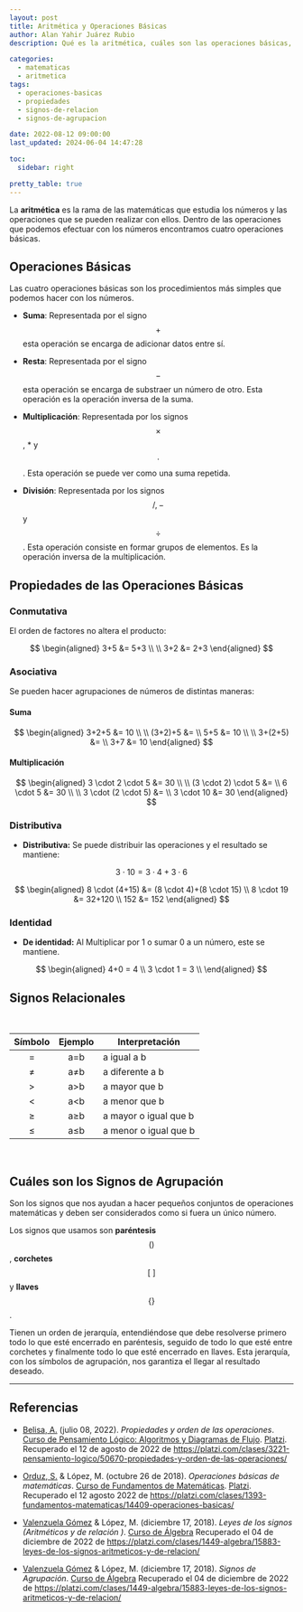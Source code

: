 ```yaml
---
layout: post
title: Aritmética y Operaciones Básicas
author: Alan Yahir Juárez Rubio
description: Qué es la aritmética, cuáles son las operaciones básicas, sus propiedas y símbolos

categories:
  - matematicas
  - aritmetica
tags:
  - operaciones-basicas
  - propiedades
  - signos-de-relacion
  - signos-de-agrupacion

date: 2022-08-12 09:00:00
last_updated: 2024-06-04 14:47:28

toc:
  sidebar: right

pretty_table: true
---
```


La **aritmética** es la rama de las matemáticas que estudia los números y las
operaciones que se pueden realizar con ellos. Dentro de las operaciones que
podemos efectuar con los números encontramos cuatro operaciones básicas.

## Operaciones Básicas

Las cuatro operaciones básicas son los procedimientos más simples que podemos
hacer con los números.

- **Suma**: Representada por el signo $$ + $$ esta operación se encarga de adicionar
  datos entre sí.

- **Resta**: Representada por el signo $$ - $$ esta operación se encarga de substraer
  un número de otro. Esta operación es la operación inversa de la suma.

- **Multiplicación**: Representada por los signos $$ \times $$, * y $$\cdot $$.
  Esta operación se puede ver como una suma repetida.

- **División**: Representada por los signos $$ /, - $$ y $$\div $$. Esta operación
  consiste en formar grupos de elementos. Es la operación inversa de la
  multiplicación.

## Propiedades de las Operaciones Básicas

### Conmutativa

El orden de factores no altera el producto:

$$
\begin{aligned}
  3+5 &= 5+3 \\ \\
  3+2 &= 2+3
\end{aligned}
$$

### Asociativa

Se pueden hacer agrupaciones de números de distintas maneras:

#### Suma

$$
\begin{aligned}
  3+2+5 &= 10 \\
  \\
  (3+2)+5 &= \\
  5+5 &= 10 \\
  \\
  3+(2+5) &= \\
  3+7 &= 10
\end{aligned}
$$

#### Multiplicación

$$
\begin{aligned}
  3 \cdot 2 \cdot 5 &= 30 \\
  \\
  (3 \cdot 2) \cdot 5 &= \\
  6 \cdot 5 &= 30 \\
  \\
  3 \cdot (2 \cdot 5) &= \\
  3 \cdot 10 &= 30
\end{aligned}
$$

### Distributiva

- **Distributiva:** Se puede distribuir las operaciones y el resultado se mantiene:

$$ 3 \cdot 10 = 3 \cdot 4+3 \cdot 6$$

$$
\begin{aligned}
  8 \cdot (4+15) &= (8 \cdot 4)+(8 \cdot 15) \\
  8 \cdot 19 &= 32+120 \\
  152 &= 152
\end{aligned}
$$

### Identidad

- **De identidad:** Al Multiplicar por 1 o sumar 0 a un número, este se mantiene.

$$
\begin{aligned}
  4+0 = 4 \\
  3 \cdot 1 = 3 \\
\end{aligned}
$$

## Signos Relacionales

<br>

| Símbolo | Ejemplo | Interpretación        |
| :-----: | :-----: | --------------------- |
|    =    |   a=b   | a igual a b           |
|    ≠    |   a≠b   | a diferente a b       |
|    >    |   a>b   | a mayor que b         |
|    <    |   a<b   | a menor que b         |
|    ≥    |   a≥b   | a mayor o igual que b |
|    ≤    |   a≤b   | a menor o igual que b |

<br>

## Cuáles son los Signos de Agrupación

Son los signos que nos ayudan a hacer pequeños conjuntos de operaciones
matemáticas y deben ser considerados como si fuera un único número.

Los signos que usamos son **paréntesis** $$ () $$, **corchetes** $$ [\ ] $$ y
**llaves** $$ \{\} $$.

Tienen un orden de jerarquía, entendiéndose que debe resolverse primero todo lo
que esté encerrado en paréntesis, seguido de todo lo que esté entre corchetes
y finalmente todo lo que esté encerrado en llaves. Esta jerarquía, con los
símbolos de agrupación, nos garantiza el llegar al resultado deseado.

<div style="page-break-after: always;"></div>

---

## Referencias

- [Belisa, A.](https://platzi.com/profesores/anabelisam_/)
  (julio 08, 2022).
  _Propiedades y orden de las operaciones_.
  [Curso de Pensamiento Lógico: Algoritmos y Diagramas de Flujo](https://platzi.com/cursos/pensamiento-logico/).
  [Platzi](https://platzi.com/home).
  Recuperado el 12 de agosto de 2022 de
  <https://platzi.com/clases/3221-pensamiento-logico/50670-propiedades-y-orden-de-las-operaciones/>

- [Orduz, S.](https://platzi.com/profesores/sergio-orduz-240/)
  & López, M.
  (octubre 26 de 2018).
  _Operaciones básicas de matemáticas_.
  [Curso de Fundamentos de Matemáticas](https://platzi.com/cursos/fundamentos-matematicas/).
  [Platzi](https://platzi.com/).
  Recuperado el 12 agosto 2022 de
  <https://platzi.com/clases/1393-fundamentos-matematicas/14409-operaciones-basicas/>

- [Valenzuela Gómez](https://platzi.com/profes/marce-valenzuela-236/)
  & López, M.
  (diciembre 17, 2018).
  _Leyes de los signos (Aritméticos y de relación )_.
  [Curso de Álgebra](https://platzi.com/cursos/algebra/)
  Recuperado el 04 de diciembre de 2022 de
  <https://platzi.com/clases/1449-algebra/15883-leyes-de-los-signos-aritmeticos-y-de-relacion/>

- [Valenzuela Gómez](https://platzi.com/profes/marce-valenzuela-236/)
  & López, M.
  (diciembre 17, 2018).
  _Signos de Agrupación_.
  [Curso de Álgebra](https://platzi.com/clases/1449-algebra/15884-signos-de-agrupacion/)
  Recuperado el 04 de diciembre de 2022 de
  <https://platzi.com/clases/1449-algebra/15883-leyes-de-los-signos-aritmeticos-y-de-relacion/>
